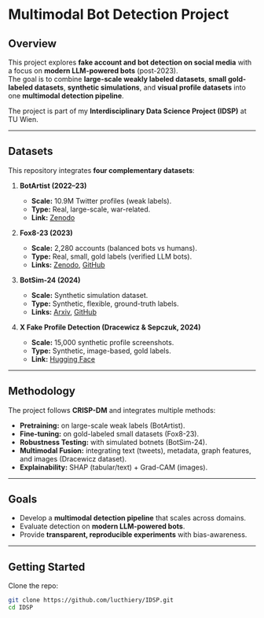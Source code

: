 # Multimodal Bot Detection Project

## Overview
This project explores **fake account and bot detection on social media** with a focus on **modern LLM-powered bots** (post-2023).  
The goal is to combine **large-scale weakly labeled datasets**, **small gold-labeled datasets**, **synthetic simulations**, and **visual profile datasets** into one **multimodal detection pipeline**.

The project is part of my **Interdisciplinary Data Science Project (IDSP)** at TU Wien.

---

## Datasets
This repository integrates **four complementary datasets**:

1. **BotArtist (2022–23)**  
   - **Scale:** 10.9M Twitter profiles (weak labels).  
   - **Type:** Real, large-scale, war-related.  
   - **Link:** [Zenodo](https://zenodo.org/records/11203900)  

2. **Fox8-23 (2023)**  
   - **Scale:** 2,280 accounts (balanced bots vs humans).  
   - **Type:** Real, small, gold labels (verified LLM bots).  
   - **Links:** [Zenodo](https://zenodo.org/record/10066202), [GitHub](https://github.com/osome-iu/AIBot_fox8)  

3. **BotSim-24 (2024)**  
   - **Scale:** Synthetic simulation dataset.  
   - **Type:** Synthetic, flexible, ground-truth labels.  
   - **Links:** [Arxiv](https://arxiv.org/abs/2412.13420), [GitHub](https://github.com/QQQQQQBY/BotSim/tree/main)  

4. **X Fake Profile Detection (Dracewicz & Sepczuk, 2024)**  
   - **Scale:** 15,000 synthetic profile screenshots.  
   - **Type:** Synthetic, image-based, gold labels.  
   - **Link:** [Hugging Face](https://huggingface.co/datasets/drveronika/x_fake_profile_detection)  

---

## Methodology
The project follows **CRISP-DM** and integrates multiple methods:

- **Pretraining:** on large-scale weak labels (BotArtist).  
- **Fine-tuning:** on gold-labeled small datasets (Fox8-23).  
- **Robustness Testing:** with simulated botnets (BotSim-24).  
- **Multimodal Fusion:** integrating text (tweets), metadata, graph features, and images (Dracewicz dataset).  
- **Explainability:** SHAP (tabular/text) + Grad-CAM (images).  

---

## Goals
- Develop a **multimodal detection pipeline** that scales across domains.  
- Evaluate detection on **modern LLM-powered bots**.  
- Provide **transparent, reproducible experiments** with bias-awareness.  

---

## Getting Started
Clone the repo:

```bash
git clone https://github.com/lucthiery/IDSP.git
cd IDSP

